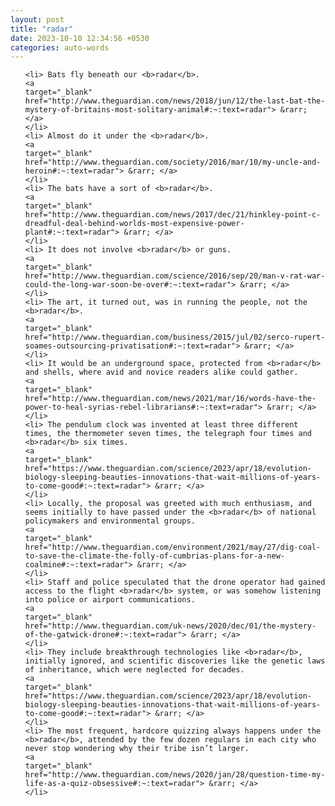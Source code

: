 ```yaml
---
layout: post
title: "radar"
date: 2023-10-10 12:34:56 +0530
categories: auto-words
---
```

<ol>

    <li> Bats fly beneath our <b>radar</b>.
    <a 
    target="_blank" 
    href="http://www.theguardian.com/news/2018/jun/12/the-last-bat-the-mystery-of-britains-most-solitary-animal#:~:text=radar"> &rarr; </a>
    </li>
    <li> Almost do it under the <b>radar</b>.
    <a 
    target="_blank" 
    href="http://www.theguardian.com/society/2016/mar/10/my-uncle-and-heroin#:~:text=radar"> &rarr; </a>
    </li>
    <li> The bats have a sort of <b>radar</b>.
    <a 
    target="_blank" 
    href="http://www.theguardian.com/news/2017/dec/21/hinkley-point-c-dreadful-deal-behind-worlds-most-expensive-power-plant#:~:text=radar"> &rarr; </a>
    </li>
    <li> It does not involve <b>radar</b> or guns.
    <a 
    target="_blank" 
    href="http://www.theguardian.com/science/2016/sep/20/man-v-rat-war-could-the-long-war-soon-be-over#:~:text=radar"> &rarr; </a>
    </li>
    <li> The art, it turned out, was in running the people, not the <b>radar</b>.
    <a 
    target="_blank" 
    href="http://www.theguardian.com/business/2015/jul/02/serco-rupert-soames-outsourcing-privatisation#:~:text=radar"> &rarr; </a>
    </li>
    <li> It would be an underground space, protected from <b>radar</b> and shells, where avid and novice readers alike could gather.
    <a 
    target="_blank" 
    href="http://www.theguardian.com/news/2021/mar/16/words-have-the-power-to-heal-syrias-rebel-librarians#:~:text=radar"> &rarr; </a>
    </li>
    <li> The pendulum clock was invented at least three different times, the thermometer seven times, the telegraph four times and <b>radar</b> six times.
    <a 
    target="_blank" 
    href="https://www.theguardian.com/science/2023/apr/18/evolution-biology-sleeping-beauties-innovations-that-wait-millions-of-years-to-come-good#:~:text=radar"> &rarr; </a>
    </li>
    <li> Locally, the proposal was greeted with much enthusiasm, and seems initially to have passed under the <b>radar</b> of national policymakers and environmental groups.
    <a 
    target="_blank" 
    href="http://www.theguardian.com/environment/2021/may/27/dig-coal-to-save-the-climate-the-folly-of-cumbrias-plans-for-a-new-coalmine#:~:text=radar"> &rarr; </a>
    </li>
    <li> Staff and police speculated that the drone operator had gained access to the flight <b>radar</b> system, or was somehow listening into police or airport communications.
    <a 
    target="_blank" 
    href="http://www.theguardian.com/uk-news/2020/dec/01/the-mystery-of-the-gatwick-drone#:~:text=radar"> &rarr; </a>
    </li>
    <li> They include breakthrough technologies like <b>radar</b>, initially ignored, and scientific discoveries like the genetic laws of inheritance, which were neglected for decades.
    <a 
    target="_blank" 
    href="https://www.theguardian.com/science/2023/apr/18/evolution-biology-sleeping-beauties-innovations-that-wait-millions-of-years-to-come-good#:~:text=radar"> &rarr; </a>
    </li>
    <li> The most frequent, hardcore quizzing always happens under the <b>radar</b>, attended by the few dozen regulars in each city who never stop wondering why their tribe isn’t larger.
    <a 
    target="_blank" 
    href="http://www.theguardian.com/news/2020/jan/28/question-time-my-life-as-a-quiz-obsessive#:~:text=radar"> &rarr; </a>
    </li>